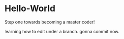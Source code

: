 # Hello-World
Step one towards becoming a master coder!

learning how to edit under a branch.
gonna commit now.
